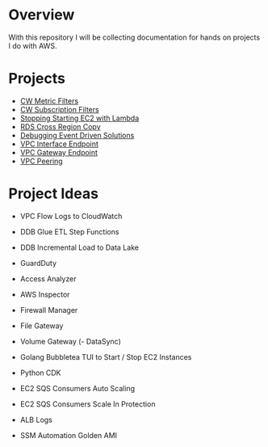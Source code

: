 # Overview
With this repository I will be collecting documentation for hands on projects I do with AWS.

# Projects
- [CW Metric Filters](cloudwatch-metric-filters/README.md)
- [CW Subscription Filters](cloudwatch-subscription-filters/README.md)
- [Stopping Starting EC2 with Lambda](lambda-start-stop-ec2/README.md)
- [RDS Cross Region Copy](rds-cross-region-copy/README.md)
- [Debugging Event Driven Solutions](debugging-event-driven-solutions/README.md)
- [VPC Interface Endpoint](vpc-interface-endpoint/README.md)
- [VPC Gateway Endpoint](vpc-gateway-endpoint/README.md)
- [VPC Peering](vpc-peering/README.md)

# Project Ideas
- VPC Flow Logs to CloudWatch

- DDB Glue ETL Step Functions
- DDB Incremental Load to Data Lake

- GuardDuty 
- Access Analyzer
- AWS Inspector
- Firewall Manager

- File Gateway
- Volume Gateway
(- DataSync)

- Golang Bubbletea TUI to Start / Stop EC2 Instances
- Python CDK

- EC2 SQS Consumers Auto Scaling
- EC2 SQS Consumers Scale In Protection
- ALB Logs
- SSM Automation Golden AMI